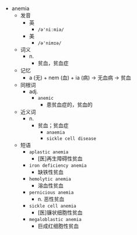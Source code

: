 - anemia
  - 发音
    - 英
      - `/ə'niːmiə/`
    - 美
      - `/ə'nimɪə/`
  - 词义
    - n.
      - 贫血，贫血症
  - 记忆
    - a (无) + nem (血) + ia (病) → 无血病 → 贫血
  - 同根词
    - adj.
      - `anemic`
        - 患贫血症的，贫血的
  - 近义词
    - n.
      - 贫血；贫血症
        - `anaemia`
        - `sickle cell disease`
  - 短语
    - `aplastic anemia`
      - [医]再生障碍性贫血 
    - `iron deficiency anemia`
      - 缺铁性贫血 
    - `hemolytic anemia`
      - 溶血性贫血 
    - `pernicious anemia`
      - n. 恶性贫血 
    - `sickle cell anemia`
      - [医]镰状细胞性贫血 
    - `megaloblastic anemia`
      - 巨成红细胞性贫血 
